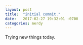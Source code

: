 ```yaml
---
layout: post
title:  "initial commit."
date:   2017-02-27 19:32:01 -0700
categories: nerdy
---
```


Trying new things today.
